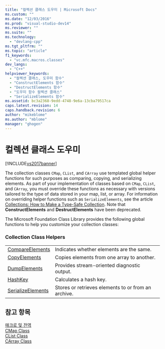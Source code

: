 ```yaml
---
title: "컬렉션 클래스 도우미 | Microsoft Docs"
ms.custom: ""
ms.date: "12/03/2016"
ms.prod: "visual-studio-dev14"
ms.reviewer: ""
ms.suite: ""
ms.technology: 
  - "devlang-cpp"
ms.tgt_pltfrm: ""
ms.topic: "article"
f1_keywords: 
  - "vc.mfc.macros.classes"
dev_langs: 
  - "C++"
helpviewer_keywords: 
  - "컬렉션 클래스, 도우미 함수"
  - "ConstructElements 함수"
  - "DestructElements 함수"
  - "도우미 함수 컬렉션 클래스"
  - "SerializeElements 함수"
ms.assetid: bc3a2368-9edd-4748-9e6a-13cba79517ca
caps.latest.revision: 14
caps.handback.revision: 6
author: "mikeblome"
ms.author: "mblome"
manager: "ghogen"
---
```

# 컬렉션 클래스 도우미
[!INCLUDE[vs2017banner](../../assembler/inline/includes/vs2017banner.md)]

The collection classes `CMap`, `CList`, and `CArray` use templated global helper functions for such purposes as comparing, copying, and serializing elements.  As part of your implementation of classes based on `CMap`, `CList`, and `CArray`, you must override these functions as necessary with versions tailored to the type of data stored in your map, list, or array.  For information on overriding helper functions such as `SerializeElements`, see the article [Collections: How to Make a Type\-Safe Collection](../../mfc/how-to-make-a-type-safe-collection.md).  Note that **ConstructElements** and **DestructElements** have been deprecated.  
  
 The Microsoft Foundation Class Library provides the following global functions to help you customize your collection classes:  
  
### Collection Class Helpers  
  
|||  
|-|-|  
|[CompareElements](../Topic/CompareElements.md)|Indicates whether elements are the same.|  
|[CopyElements](../Topic/CopyElements.md)|Copies elements from one array to another.|  
|[DumpElements](../Topic/DumpElements.md)|Provides stream\-oriented diagnostic output.|  
|[HashKey](../Topic/HashKey.md)|Calculates a hash key.|  
|[SerializeElements](../Topic/SerializeElements.md)|Stores or retrieves elements to or from an archive.|  
  
## 참고 항목  
 [매크로 및 전역](../../mfc/reference/mfc-macros-and-globals.md)   
 [CMap Class](../../mfc/reference/cmap-class.md)   
 [CList Class](../../mfc/reference/clist-class.md)   
 [CArray Class](../../mfc/reference/carray-class.md)